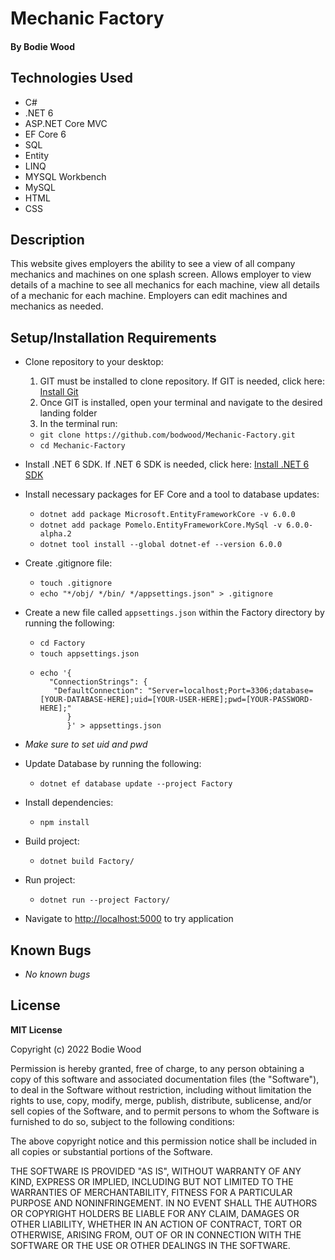 # Mechanic Factory

#### By Bodie Wood

## Technologies Used

- C#
- .NET 6
- ASP.NET Core MVC
- EF Core 6
- SQL
- Entity
- LINQ
- MYSQL Workbench
- MySQL
- HTML
- CSS

## Description

This website gives employers the ability to see a view of all company mechanics and machines on one splash screen. Allows employer to view details of a machine to see all mechanics for each machine, view all details of a mechanic for each machine. Employers can edit machines and mechanics as needed.

## Setup/Installation Requirements

* Clone repository to your desktop:
  1. GIT must be installed to clone repository. If GIT is needed, click here: [Install Git](https://docs.github.com/en/get-started/quickstart/set-up-git)
  2. Once GIT is installed, open your terminal and navigate to the desired landing folder
  3. In the terminal run:
    - ```git clone https://github.com/bodwood/Mechanic-Factory.git ```
    - ```cd Mechanic-Factory ```
* Install .NET 6 SDK. If .NET 6 SDK is needed, click here: [Install .NET 6 SDK](https://dotnet.microsoft.com/en-us/download/dotnet/6.0)
* Install necessary packages for EF Core and a tool to database updates:
    - ```dotnet add package Microsoft.EntityFrameworkCore -v 6.0.0```
    - ```dotnet add package Pomelo.EntityFrameworkCore.MySql -v 6.0.0-alpha.2```
    - ```dotnet tool install --global dotnet-ef --version 6.0.0```
* Create .gitignore file:
  - ```touch .gitignore```
  - ```echo "*/obj/ */bin/ */appsettings.json" > .gitignore ```

* Create a new file called ```appsettings.json``` within the Factory directory by running the following:
  - ```cd Factory```
  - ```touch appsettings.json```
  - ```
    echo '{
      "ConnectionStrings": {
       "DefaultConnection": "Server=localhost;Port=3306;database=[YOUR-DATABASE-HERE];uid=[YOUR-USER-HERE];pwd=[YOUR-PASSWORD-HERE];"
          }
          }' > appsettings.json
    ```
* _Make sure to set uid and pwd_

* Update Database by running the following:
  - ```dotnet ef database update --project Factory```

* Install dependencies:
  - ```npm install```

* Build project:
  - ```dotnet build Factory/```

* Run project:
  - ```dotnet run --project Factory/```

- Navigate to [http://localhost:5000](http://localhost:5000) to try application

## Known Bugs

* _No known bugs_

## License

**MIT License**

Copyright (c) 2022 Bodie Wood

Permission is hereby granted, free of charge, to any person obtaining a copy of this software and associated documentation files (the "Software"), to deal in the Software without restriction, including without limitation the rights to use, copy, modify, merge, publish, distribute, sublicense, and/or sell copies of the Software, and to permit persons to whom the Software is furnished to do so, subject to the following conditions:

The above copyright notice and this permission notice shall be included in all copies or substantial portions of the Software.

THE SOFTWARE IS PROVIDED "AS IS", WITHOUT WARRANTY OF ANY KIND, EXPRESS OR IMPLIED, INCLUDING BUT NOT LIMITED TO THE WARRANTIES OF MERCHANTABILITY, FITNESS FOR A PARTICULAR PURPOSE AND NONINFRINGEMENT. IN NO EVENT SHALL THE AUTHORS OR COPYRIGHT HOLDERS BE LIABLE FOR ANY CLAIM, DAMAGES OR OTHER LIABILITY, WHETHER IN AN ACTION OF CONTRACT, TORT OR OTHERWISE, ARISING FROM, OUT OF OR IN CONNECTION WITH THE SOFTWARE OR THE USE OR OTHER DEALINGS IN THE SOFTWARE.